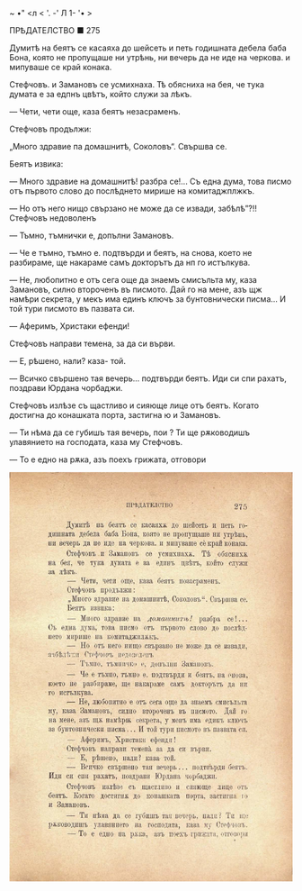 ﻿~ •" <л <	'. -' Л 1-	'• >

ПРѢДАТЕЛСТВО ■	275

Думитѣ на беятъ се касаяха до шейсеть и петь годишната дебела баба Бона, която не пропущаше ни утрѣнь, ни вечерь да не иде на черкова. и мипуваше се край конака.

Стефчовъ. и Замановъ се усмихнаха. Тѣ обясниха на бея, че тука думата е за едпнъ цвѣтъ, който служи за лѣкъ.

— Чети, чети още, каза беятъ незасраменъ.

Стефчовъ продължи:

„Много здравие па домашнитѣ, Соколовъ“. Свършва се.

Беятъ извика:

— Много здравие на домашнитѣ! разбра се!... Съ една дума, това писмо отъ първото слово до послѣднето мирише на комитаджплжкъ.

— Но отъ него нищо свързано не може да се извади, забѣлѣ”?!! Стефчовъ недоволенъ

— Тъмно, тъмнички е, допълни Замановъ.

— Че е тъмно, тъмно е. подтвърди и беятъ, на снова, което не разбираме, ще накараме самъ докторътъ да нп го истълкува.

— Не, любопитно е отъ сега още да знаемъ смисъльта му, каза Замановъ, силно второченъ въ писмото. Дай го на мене, азъ щж намѣри секрета, у мекъ има единъ ключъ за бунтовнически писма... И той тури писмото въ пазвата си.

— Аферимъ, Христаки ефенди!

Стефчовъ направи темена, за да си върви.

— Е, рѣшено, нали? каза- той.

— Всичко свършено тая вечерь... подтвърди беятъ. Иди си спи рахатъ, поздрави Юрдана чорбаджи.

Стефчовъ излѣзе съ щастливо и сияюще лице отъ беятъ. Когато достигна до конашката порта, застигна ю и Замановъ.

— Ти нѣма да се губишъ тая вечерь, пои ? Ти ще рѫководишъ улавянието на господата, каза му Стефчовъ.

— То е едно на рѫка, азъ поехъ грижата, отговори

![original](images/312.jpg)

